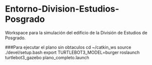 # Entorno-Division-Estudios-Posgrado
Workspace para la simulación del edificio de la División de Estudios de Posgrado.



###Para ejecutar el plano sin obtaculos 
cd ~/catkin_ws
source ./devel/setup.bash
export TURTLEBOT3_MODEL=burger
roslaunch turtlebot3_gazebo plano_completo.launch 
